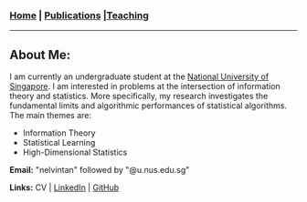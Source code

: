 ### [Home](./) | [Publications](./publications.html) |[Teaching](./teaching.html)
---

## About Me:

I am currently an undergraduate student at the [National University of Singapore](http://www.nus.edu.sg/). I am interested in problems at the intersection of information theory and statistics. More specifically, my research investigates the fundamental limits and algorithmic performances of statistical algorithms. The main themes are:
- Information Theory
- Statistical Learning
- High-Dimensional Statistics

**Email:** "nelvintan" followed by "@u.nus.edu.sg"

**Links:** CV \| [LinkedIn](https://www.linkedin.com/in/nelvin-tan-290377151/) \| [GitHub](https://github.com/nelvintan)
